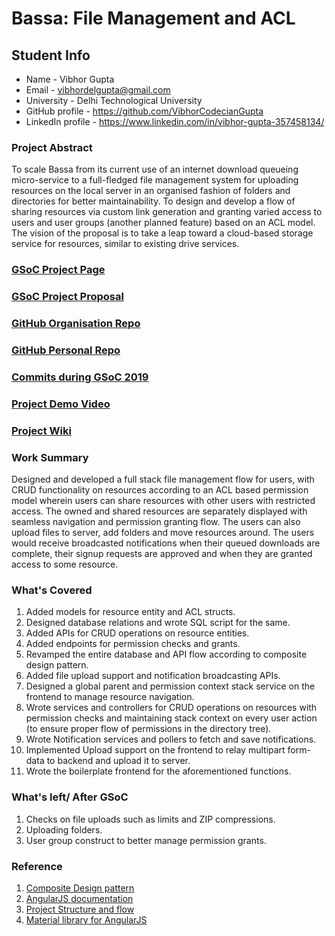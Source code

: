 # Bassa: File Management and ACL

## Student Info  

  * Name - Vibhor Gupta
  * Email - vibhordelgupta@gmail.com
  * University - Delhi Technological University
  * GitHub profile - https://github.com/VibhorCodecianGupta
  * LinkedIn profile - https://www.linkedin.com/in/vibhor-gupta-357458134/  


### Project Abstract  
To scale Bassa from its current use of an internet download queueing micro-service to a full-fledged file management system for uploading resources on the local server in an organised fashion of folders and directories for better maintainability. To design and develop a flow of sharing resources via custom link generation and granting varied access to users and user groups (another planned feature) based on an ACL model. The vision of the proposal is to take a leap toward a cloud-based storage service for resources, similar to existing drive services.  


### [GSoC Project Page](https://summerofcode.withgoogle.com/projects/#4645813739847680)

### [GSoC Project Proposal](https://drive.google.com/file/d/1m3HAPvk0J_rC8NF-DVDMxxLedYYz3Yrf/view)

### [GitHub Organisation Repo](https://github.com/scorelab/Bassa)

### [GitHub Personal Repo](https://github.com/VibhorCodecianGupta/Bassa)

### [Commits during GSoC 2019](https://github.com/scorelab/Bassa/pull/818/commits)

### [Project Demo Video](http://LinkToDemoVideo)

### [Project Wiki](https://github.com/scorelab/Bassa/wiki/File-Management-System)

### Work Summary  
  Designed and developed a full stack file management flow for users, with CRUD functionality on resources according to an ACL based permission model wherein users can share resources with other users with restricted access. The owned and shared resources are separately displayed with seamless navigation and permission granting flow. The users can also upload files to server, add folders and move resources around. The users would receive broadcasted notifications when their queued downloads are complete, their signup requests are approved and when they are granted access to some resource.

### What's Covered
  1. Added models for resource entity and ACL structs.  
  2. Designed database relations and wrote SQL script for the same.
  3. Added APIs for CRUD operations on resource entities.
  4. Added endpoints for permission checks and grants.
  5. Revamped the entire database and API flow according to composite design pattern.
  6. Added file upload support and notification broadcasting APIs.
  7. Designed a global parent and permission context stack service on the frontend to manage resource navigation.
  8. Wrote services and controllers for CRUD operations on resources with permission checks and maintaining stack context on every user action (to ensure proper flow of permissions in the directory tree).
  9. Wrote Notification services and pollers to fetch and save notifications.
  10. Implemented Upload support on the frontend to relay multipart form-data to backend and upload it to server.
  11. Wrote the boilerplate frontend for the aforementioned functions.

### What's left/ After GSoC
  1. Checks on file uploads such as limits and ZIP compressions.
  2. Uploading folders.
  3. User group construct to better manage permission grants.

### Reference
  1. [Composite Design pattern](https://refactoring.guru/design-patterns/composite)
  2. [AngularJS documentation](https://code.angularjs.org/1.1.2/docs/api)
  3. [Project Structure and flow](https://scotch.io/tutorials/angularjs-1-x-fundamentals-part-1#toc-supports-dependency-injection)
  4. [Material library for AngularJS](https://material.angularjs.org/latest/getting-started)

